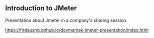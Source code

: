 ## Introduction to JMeter

Presentation about Jmeter in a company's sharing session

https://firdausng.github.io/devmamak-jmeter-presentation/index.html